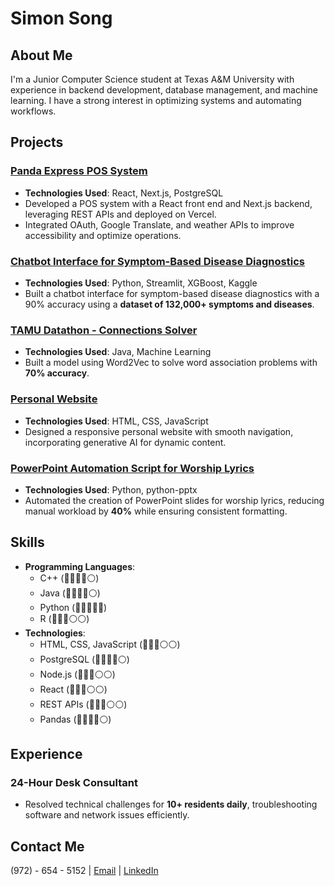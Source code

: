 # Simon Song  

## About Me  
I'm a Junior Computer Science student at Texas A&M University with experience in backend development, database management, and machine learning. I have a strong interest in optimizing systems and automating workflows.

## Projects 
### [Panda Express POS System](https://github.com/CSCE331-Fall2024/project-3-team-5G)  
- **Technologies Used**: React, Next.js, PostgreSQL  
- Developed a POS system with a React front end and Next.js backend, leveraging REST APIs and deployed on Vercel.  
- Integrated OAuth, Google Translate, and weather APIs to improve accessibility and optimize operations.

### [Chatbot Interface for Symptom-Based Disease Diagnostics](https://github.com/aptitudepi/TIDALHack)  
- **Technologies Used**: Python, Streamlit, XGBoost, Kaggle  
- Built a chatbot interface for symptom-based disease diagnostics with a 90% accuracy using a **dataset of 132,000+ symptoms and diseases**.  

### [TAMU Datathon - Connections Solver](https://github.com/Venler34/ConnectionsDatathon)
- **Technologies Used**: Java, Machine Learning  
- Built a model using Word2Vec to solve word association problems with **70% accuracy**.  

### [Personal Website](https://github.com/CSCE331-Fall2024/personal-website-sson5747)  
- **Technologies Used**: HTML, CSS, JavaScript  
- Designed a responsive personal website with smooth navigation, incorporating generative AI for dynamic content.   

### [PowerPoint Automation Script for Worship Lyrics](https://github.com/simonsong03/AAIVpptx)  
- **Technologies Used**: Python, python-pptx  
- Automated the creation of PowerPoint slides for worship lyrics, reducing manual workload by **40%** while ensuring consistent formatting.  

## Skills  
- **Programming Languages**:  
  - C++ (🔵🔵🔵🔵⚪)  
  - Java (🔵🔵🔵🔵⚪)  
  - Python (🔵🔵🔵🔵🔵)  
  - R (🔵🔵🔵⚪⚪)   
- **Technologies**:  
  - HTML, CSS, JavaScript (🔵🔵🔵⚪⚪)  
  - PostgreSQL (🔵🔵🔵🔵⚪)  
  - Node.js (🔵🔵🔵⚪⚪)  
  - React (🔵🔵🔵⚪⚪)  
  - REST APIs (🔵🔵🔵⚪⚪)  
  - Pandas (🔵🔵🔵🔵⚪)  

## Experience  
### 24-Hour Desk Consultant  
- Resolved technical challenges for **10+ residents daily**, troubleshooting software and network issues efficiently.  

## Contact Me  
(972) - 654 - 5152 | [Email](mailto:simonsong23@gmail.com) | [LinkedIn](https://www.linkedin.com/in/simon-song-141421289/)